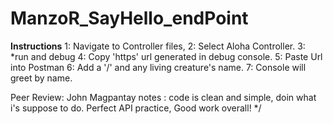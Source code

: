 # ManzoR_SayHello_endPoint

****Instructions****
1: Navigate to Controller files,
2: Select Aloha Controller.
3: *run and debug
4: Copy 'https' url generated in debug console.
5: Paste Url into Postman
6: Add a '/' and any living creature's name.
7: Console will greet by name.

Peer Review: John Magpantay   notes : code is clean and simple, doin what i's suppose to do. Perfect API practice, Good work overall! */
